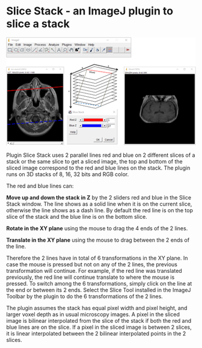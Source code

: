 # Slice Stack - an ImageJ plugin to slice a stack

![](figures/Slice-Stack.png)

Plugin Slice Stack uses 2 parallel lines red and blue on 2 different slices of a stack or the same slice to get a sliced image, the top and bottom of the sliced image correspond to the red and blue lines on the stack. The plugin runs on 3D stacks of 8, 16, 32 bits and RGB color.

The red and blue lines can:

**Move up and down the stack in Z** by the 2 sliders red and blue in the Slice Stack window. The line shows as a solid line when it is on the current slice, otherwise the line shows as a dash line. By default the red line is on the top slice of the stack and the blue line is on the bottom slice.

**Rotate in the XY plane** using the mouse to drag the 4 ends of the 2 lines.

**Translate in the XY plane** using the mouse to drag between the 2 ends of the line.

Therefore the 2 lines have in total of 6 transformations in the XY plane. In case the mouse is pressed but not on any of the 2 lines, the previous transformation will continue. For example, if the red line was translated previously, the red line will continue translate to where the mouse is pressed. To switch among the 6 transformations, simply click on the line at the end or between its 2 ends. Select the Slice Tool installed in the ImageJ Toolbar by the plugin to do the 6 transformations of the 2 lines.  

The plugin assumes the stack has equal pixel width and pixel height, and larger voxel depth as in usual microscopy images. A pixel in the sliced image is bilinear interpolated from the slice of the stack if both the red and blue lines are on the slice. If a pixel in the sliced image is between 2 slices, it is linear interpolated between the 2 bilinear interpolated points in the 2 slices.
